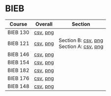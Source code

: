 # BIEB

| Course | Overall | Section |
| ------ | ------- | ------- |
| BIEB 130 | [csv](https://github.com/UCSD-Historical-Enrollment-Data//Users/ryanbatubara/Desktop/2024Spring/blob/main/overall/BIEB%20130.csv), [png](https://raw.githubusercontent.com/UCSD-Historical-Enrollment-Data//Users/ryanbatubara/Desktop/2024Spring/main/plot_overall/BIEB%20130.png) |  |
| BIEB 121 | [csv](https://github.com/UCSD-Historical-Enrollment-Data//Users/ryanbatubara/Desktop/2024Spring/blob/main/overall/BIEB%20121.csv), [png](https://raw.githubusercontent.com/UCSD-Historical-Enrollment-Data//Users/ryanbatubara/Desktop/2024Spring/main/plot_overall/BIEB%20121.png) | Section B: [csv](https://github.com/UCSD-Historical-Enrollment-Data//Users/ryanbatubara/Desktop/2024Spring/blob/main/section/BIEB%20121_B.csv), [png](https://raw.githubusercontent.com/UCSD-Historical-Enrollment-Data//Users/ryanbatubara/Desktop/2024Spring/main/plot_section/BIEB%20121_B.png)<br>Section A: [csv](https://github.com/UCSD-Historical-Enrollment-Data//Users/ryanbatubara/Desktop/2024Spring/blob/main/section/BIEB%20121_A.csv), [png](https://raw.githubusercontent.com/UCSD-Historical-Enrollment-Data//Users/ryanbatubara/Desktop/2024Spring/main/plot_section/BIEB%20121_A.png) |
| BIEB 146 | [csv](https://github.com/UCSD-Historical-Enrollment-Data//Users/ryanbatubara/Desktop/2024Spring/blob/main/overall/BIEB%20146.csv), [png](https://raw.githubusercontent.com/UCSD-Historical-Enrollment-Data//Users/ryanbatubara/Desktop/2024Spring/main/plot_overall/BIEB%20146.png) |  |
| BIEB 154 | [csv](https://github.com/UCSD-Historical-Enrollment-Data//Users/ryanbatubara/Desktop/2024Spring/blob/main/overall/BIEB%20154.csv), [png](https://raw.githubusercontent.com/UCSD-Historical-Enrollment-Data//Users/ryanbatubara/Desktop/2024Spring/main/plot_overall/BIEB%20154.png) |  |
| BIEB 182 | [csv](https://github.com/UCSD-Historical-Enrollment-Data//Users/ryanbatubara/Desktop/2024Spring/blob/main/overall/BIEB%20182.csv), [png](https://raw.githubusercontent.com/UCSD-Historical-Enrollment-Data//Users/ryanbatubara/Desktop/2024Spring/main/plot_overall/BIEB%20182.png) |  |
| BIEB 176 | [csv](https://github.com/UCSD-Historical-Enrollment-Data//Users/ryanbatubara/Desktop/2024Spring/blob/main/overall/BIEB%20176.csv), [png](https://raw.githubusercontent.com/UCSD-Historical-Enrollment-Data//Users/ryanbatubara/Desktop/2024Spring/main/plot_overall/BIEB%20176.png) |  |
| BIEB 148 | [csv](https://github.com/UCSD-Historical-Enrollment-Data//Users/ryanbatubara/Desktop/2024Spring/blob/main/overall/BIEB%20148.csv), [png](https://raw.githubusercontent.com/UCSD-Historical-Enrollment-Data//Users/ryanbatubara/Desktop/2024Spring/main/plot_overall/BIEB%20148.png) |  |
